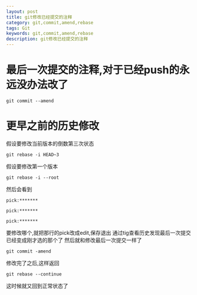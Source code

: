 ```yaml
---
layout: post
title: git修改已经提交的注释
category: git,commit,amend,rebase
tags: Git
keywords: git,commit,amend,rebase
description: git修改已经提交的注释
---
```

# 最后一次提交的注释,对于已经push的永远没办法改了

    git commit --amend

# 更早之前的历史修改

假设要修改当前版本的倒数第三次状态

    git rebase -i HEAD~3

假设要修改第一个版本

    git rebase -i --root

然后会看到

    pick:*******

    pick:*******

    pick:*******

要修改哪个,就把那行的pick改成edit,保存退出
通过tig查看历史发现最后一次提交已经变成刚才选的那个了
然后就和修改最后一次提交一样了

    git commit -amend

修改完了之后,这样返回

    git rebase --continue

这时候就又回到正常状态了
